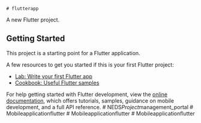     # flutterapp

A new Flutter project.

## Getting Started

This project is a starting point for a Flutter application.

A few resources to get you started if this is your first Flutter project:

- [Lab: Write your first Flutter app](https://docs.flutter.dev/get-started/codelab)
- [Cookbook: Useful Flutter samples](https://docs.flutter.dev/cookbook)

For help getting started with Flutter development, view the
[online documentation](https://docs.flutter.dev/), which offers tutorials,
samples, guidance on mobile development, and a full API reference.
#   N E D S _ P r o j e c t _ m a n a g e m e n t _ p o r t a l  
 #   M o b i l e a p p l i c a t i o n f l u t t e r  
 #   M o b i l e a p p l i c a t i o n f l u t t e r  
 #   M o b i l e a p p l i c a t i o n f l u t t e r  
 